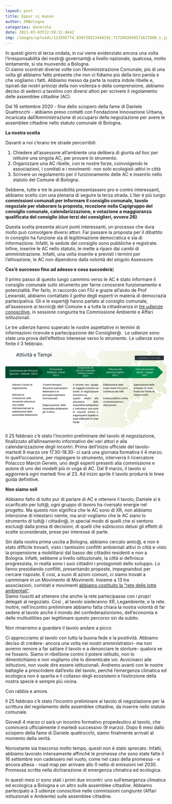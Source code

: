 ```yaml
---
layout: post
title: Eppur si muove
author: XRBologna
categories: Generale
date: 2021-03-03T22:59:32.844Z
img: /images/uploads/121595774_839739523448192_7172042048571627880_n.jpg
---
```

In questi giorni di terza ondata, in cui viene evidenziato ancora una volta l’irresponsabilità dei nostr@ governant@ a livello nazionale, qualcosa, molto lentamente, si sta muovendo a Bologna.\
Ci siamo scontrati diverse volte con l’Amministrazione Comunale, più di una volta gli abbiamo fatto presente che non ci fidiamo più della loro parola e che vogliamo i fatti. Abbiamo messo da parte la nostra indole ribelle e, ispirati dai nostri principi della non violenza e della comprensione, abbiamo deciso di sederci a tavolino con diversi attori per scrivere il regolamento delle assemblee cittadine (AC).

Dal 16 settembre 2020 - fine dello sciopero della fame di Daniele Quattrocchi - abbiamo preso contatti con Fondazione Innovazione Urbana, incaricata dall’Amministrazione di occuparsi della negoziazione per avere le assemblee cittadine nello statuto comunale di Bologna.

**La nostra scelta**

Davanti a noi c’erano tre strade percorribili:

1. Chiedere all’assessore all’ambiente una delibera di giunta *ad hoc* per istituire una singola AC, per provare lo strumento.
2. Organizzare una AC ribelle, con le nostre forze, coinvolgendo le associazioni, i comitati e i movimenti- non solo ecologisti-attivi in città
3. Scrivere un regolamento per il funzionamento delle AC e inserirlo nello statuto del Comune di Bologna.

Sebbene, tutte e tre le possibilità presentassero pro e contro interessanti, abbiamo scelto con una plenaria di seguire la terza strada. L’iter è più lungo: **commissioni comunali per informare il consiglio comunale, tavolo negoziale per elaborare la proposta, recezione nella Capigruppo del consiglio comunale, calendarizzazione, e votazione a maggioranza qualificata del consiglio (due terzi dei consiglieri, ovvero 26)**.

Questa scelta presenta alcuni punti interessanti, un processo che dura molto può coinvolgere diversi attori. Far passare la proposta per il dibattito in consiglio ha funzione sia di legittimazione democratica e sia di informazione. Infatti, le sedute del consiglio sono pubbliche e registrate. Infine, inserire le AC nello statuto, le mette a riparo dai cambi di amministrazione. Infatti, una volta inserite e previsti i termini per l’attivazione, le AC non dipendono dalla volontà del singolo Assessore.

**Cos’è successo fino ad adesso e cosa succederà**(

Il primo passo di questo lungo cammino verso le AC è stato informare il consiglio comunale sullo strumento per farne conoscere funzionamento e potenzialità. Per farlo, in raccordo con FIU e grazie all’aiuto de Prof Lewanski, abbiamo contattato il *gotha* degli esperti in materia di democrazia partecipativa. Gli e le espert@ hanno parlato al consiglio comunale, all’assessore ai tecnic@ del Comune e a tutta la cittadinanza in [tre udienze conoscitive](https://www.youtube.com/watch?v=b331R4Zrrf8&t=424s), in sessione congiunta tra Commissione Ambiente e Affari istituzionali.

Le tre udienze hanno superato le nostre aspettative in termini di informazioni ricevute e partecipazione dei Consiglier@.  Le udienze sono state una prova dell’effettivo interesse verso lo strumento. Le udienze sono finite il 3 febbraio.

![](/images/uploads/calendario_tavolo.jpg)

Il 25 febbraio c’è stato l’incontro preliminare del tavolo di negoziazione, finalizzato all’allineamento informativo dei vari attori e alla calendarizzazione degli incontri. Prima dell’inizio ufficiale del tavolo- martedì 9 marzo ore 17.30-18.30- ci sarà una giornata formativa il 4 marzo. In quell’occasione, per rispiegare lo strumento, interverrà il ricercatore Polaccco Marcin Gerwin, uno degli esperti presenti alla commissione e autore di uno dei modelli più in voga di AC. Dal 9 marzo, il tavolo si aggiornerà ogni martedi fino al 23. Ad inizio aprile il tavolo produrrà le linee guida definitive.

**Non siamo soli**

Abbiamo fatto di tutto pur di parlare di AC e ottenere il tavolo, Daniele si è scarificato per tutt@, ogni gruppo di lavoro ha riversato energie nel progetto. Ma questo non significa che le AC sono di XR, non abbiamo intenzione di intestarci niente, ma anzi vogliamo che le AC siano lo strumento di tutt@ i cittadin@, in special modo di quelli che si sentono esclus@ dalla presa di decisioni, di quelli che subiscono delusi gli effetti di scelte sconsiderate, prese per interesse di parte.

Sin dalla nostra prima uscita a Bologna, abbiamo cercato amic@, e non è stato difficile trovarli, visto i tantissimi conflitti ambientali attivi in città e visto la propensione a mobilitarsi dal basso dei cittadini residenti e non a Bologna. Infatti, sebbene a livello istituzionale, la città si definisca progressista, in realtà sono i suoi cittadini i protagonisti dello sviluppo. Lo fanno presidiando conflitti, presentando proposte, impegnandosi per cercare risposte. E cosi, a suon di azioni comuni, ci siamo trovati a camminare in un Movimento di Movimenti. Insieme a 13 tra associazioni, comitati e movimenti [abbiamo costituito la “rete delle lotte ambientali”](https://lotteambientalibolognesi.noblogs.org/la-rete/).\
Siamo riusciti ad ottenere che anche la rete partecipasse con i propri delegati al negoziato. Cosi , al tavolo siederanno XR, Legambiente, e la rete. Inoltre, nell’incontro preliminare abbiamo fatta chiara la nostra volontà di far sedere al tavolo anche il mondo del confederazionismo, dell’economia e delle multiutilities per legittimare questo percorso sin da subito.

Non rimarremo a guardare il tavolo andare a picco.

Ci approcciamo al tavolo con tutta la buona fede e la positività. Abbiamo deciso di credere- ancora una volta nei nostri amministratori- ma non avremo remore a far saltare il tavolo e a denunciare le storture- qualora ve ne fossero. Siamo in ribellione contro il potere istituito, non lo dimentichiamo e non vogliamo che lo dimenticate voi. Avvicinarci alle istituzioni, non vuole dire essere istituzionali. Andremo avanti con le nostre battaglie a prescindere dall’esito del tavolo, perché l’emergenza climatica ed ecologica non è sparita e il collasso degli ecosistemi e l’estinzione della nostra specie è sempre più vicina.

Con rabbia e amore.

Il 25 febbraio c’è stato l’incontro preliminare al tavolo di negoziazione per la scrittura del regolamento delle assemblee cittadine, da inserire nello statuto comunale.

Giovedì 4 marzo ci sarà un incontro formativo propedeutico al tavolo, che comincerà ufficialmente il martedì successivo (9 marzo). Dopo 6 mesi dallo sciopero della fame di Daniele quattrocchi, siamo finalmente arrivati al momento della verità.

Nonostante sia trascorso molto tempo, questi non è stato sprecato. Infatti, abbiamo lavorato intensamente affinché le promesse che sono state fatte il 16 settembre non cadessero nel vuoto, come nel caso della promessa - e ancora attesa - road map per arrivare allo 0 netto di emissioni nel 2030. Promessa scritta nella dichiarazione di emergenza climatica ed ecologica.

In questi mesi ci sono stati i primi due incontri: uno sull’emergenza climatica ed ecologica a Bologna e un altro sulle assemblee cittadine. Abbiamo partecipato a 3 udienze conoscitive nelle commissioni congiunte (Affari istituzionali e Ambiente) sulle assemblee cittadine.